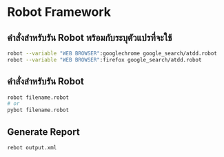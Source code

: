 # Robot Framework

## คำสั่งสำหรับรัน Robot พร้อมกับระบุตัวแปรที่จะใช้

```bash
robot --variable "WEB BROWSER":googlechrome google_search/atdd.robot
robot --variable "WEB BROWSER":firefox google_search/atdd.robot
```

## คำสั่งสำหรับรัน Robot

```bash
robot filename.robot
# or
pybot filename.robot
```

## Generate Report

```bash
rebot output.xml
```
